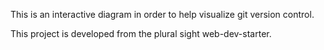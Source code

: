 This is an interactive diagram in order to help visualize git version control.

This project is developed from the plural sight web-dev-starter.
